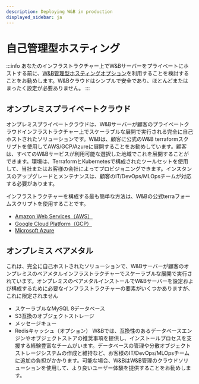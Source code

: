 ```yaml
---
description: Deploying W&B in production
displayed_sidebar: ja
---
```


# 自己管理型ホスティング

:::info
あなたのインフラストラクチャー上でW&Bサーバーをプライベートにホストする前に、[W&B管理型ホスティングオプション](./wb-managed.md)を利用することを検討することをお勧めします。W&Bクラウドはシンプルで安全であり、ほとんどまたはまったく設定が必要ありません。
:::
## オンプレミスプライベートクラウド

オンプレミスプライベートクラウドは、W&Bサーバーが顧客のプライベートクラウドインフラストラクチャー上でスケーラブルな展開で実行される完全に自己ホストされたソリューションです。W&Bは、顧客に公式のW&B terraformスクリプトを使用してAWS/GCP/Azureに展開することをお勧めしています。顧客は、すべてのW&Bサービスが利用可能な選択した地域でこれを展開することができます。環境は、TerraformとKubernetesで構成されたツールセットを使用して、当社またはお客様の会社によってプロビジョニングできます。インスタンスのアップグレードとメンテナンスは、顧客のIT/DevOps/MLOpsチームが対応する必要があります。

インフラストラクチャーを構成する最も簡単な方法は、W&Bの公式terraフォームスクリプトを使用することです。

- [Amazon Web Services（AWS）](https://github.com/wandb/terraform-aws-wandb)
- [Google Cloud Platform（GCP）](https://github.com/wandb/terraform-google-wandb)
- [Microsoft Azure](https://github.com/wandb/terraform-azurerm-wandb)
## オンプレミス ベアメタル

これは、完全に自己ホストされたソリューションで、W&Bサーバーが顧客のオンプレミスのベアメタルインフラストラクチャーでスケーラブルな展開で実行されています。オンプレミスのベアメタルインストールでW&Bサーバーを設定および構成するために必要なインフラストラクチャーの要素がいくつかありますが、これに限定されません

- スケーラブルなMySQL 8データベース
- S3互換のオブジェクトストレージ
- メッセージキュー
- Redisキャッシュ（オプション）
W&Bでは、互換性のあるデータベースエンジンやオブジェクトストアの推奨事項を提供し、インストールプロセスを支援する経験豊富なチームがいます。データベースの管理や分散オブジェクトストレージシステムの作成と維持など、お客様のIT/DevOps/MLOpsチームに追加の負担がかかります。可能な場合、W&BはW&B管理のクラウドソリューションを使用して、より良いユーザー体験を提供することをお勧めします。